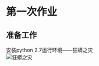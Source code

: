 # 第一次作业
准备工作
---
安装python 2.7运行环境——狂蟒之灾   
![狂蟒之灾](https://github.com/whu-sy/computationalphysics_N2014301020115/blob/master/pictures/E1-1.png)

